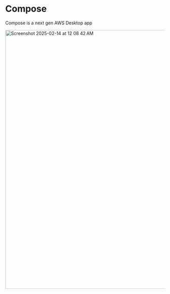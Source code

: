 # Compose

Compose is a next gen AWS Desktop app

<img width="817" alt="Screenshot 2025-02-14 at 12 08 42 AM" src="https://github.com/user-attachments/assets/a8472892-b5ca-425d-91f6-96e2d9b049a0" />
